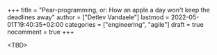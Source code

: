 +++
title = "Pear-programming, or: How an apple a day won't keep the deadlines away"
author = ["Detlev Vandaele"]
lastmod = 2022-05-01T19:40:35+02:00
categories = ["engineering", "agile"]
draft = true
nocomment = true
+++

&lt;TBD&gt; <br/>